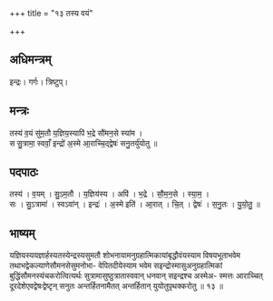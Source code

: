 +++
title = "१३ तस्य वयं"

+++
## अधिमन्त्रम्
इन्द्रः। गर्गः। त्रिष्टुप्।

## मन्त्रः
तस्य॑ व॒यं सु॑म॒तौ य॒ज्ञिय॒स्यापि॑ भ॒द्रे सौ॑मन॒से स्या॑म ।  
स सु॒त्रामा॒ स्ववाँ॒ इन्द्रो॑ अ॒स्मे आ॒राच्चि॒द्द्वेषः॑ सनु॒तर्यु॑योतु ॥

## पदपाठः
तस्य॑ । व॒यम् । सु॒ऽम॒तौ । य॒ज्ञिय॑स्य । अपि॑ । भ॒द्रे । सौ॒म॒न॒से । स्या॒म॒ ।  
सः । सु॒ऽत्रामा॑ । स्वऽवा॑न् । इन्द्रः॑ । अ॒स्मे इति॑ । आ॒रात् । चि॒त् । द्वेषः॑ । स॒नु॒तः । यु॒यो॒तु॒ ॥

## भाष्यम्
यज्ञियस्ययज्ञार्हस्यतस्येन्द्रस्यसुमतौ शोभनायामनुग्रहात्मिकायांबृद्धौवंयस्याम विषयभूताभवेम तथाभद्वेकल्याणेसौमनसेसुमनोभा- वेपितदीयेस्याम भवेम सइन्द्रोस्मासुअनुग्रहात्मिकां बुद्धिंसौमनस्यंचकरोत्वित्यर्थः सुत्रामासुष्ठुत्रातास्ववान् धनवान् सइन्द्रश्च अस्मेअ- स्मत्तः आराच्चित् दूरदेशेएवद्वेषःद्वेष्टृन् सनुतः अन्तर्हितनामैतत् अन्तर्हितान् युयोतुपृथक्करोतु ॥ १३ ॥